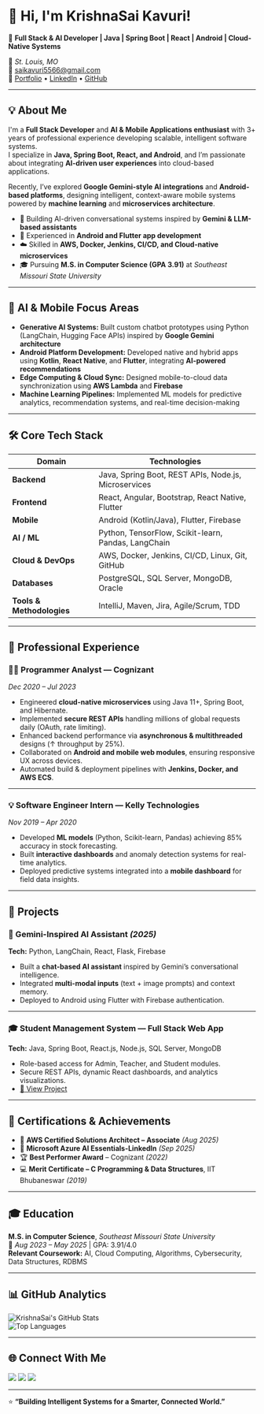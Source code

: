 # 👋 Hi, I'm KrishnaSai Kavuri!

🚀 **Full Stack & AI Developer | Java | Spring Boot | React | Android | Cloud-Native Systems**

📍 *St. Louis, MO*  
📧 [saikavuri5566@gmail.com](mailto:saikavuri5566@gmail.com)  
🔗 [Portfolio](https://krishnasai987.github.io/Portfolio/) • [LinkedIn](https://www.linkedin.com/in/krishnasaikavuri/) • [GitHub](https://github.com/KrishnaSai987)

---

## 💡 About Me

I'm a **Full Stack Developer** and **AI & Mobile Applications enthusiast** with 3+ years of professional experience developing scalable, intelligent software systems.  
I specialize in **Java, Spring Boot, React, and Android**, and I’m passionate about integrating **AI-driven user experiences** into cloud-based applications.

Recently, I’ve explored **Google Gemini-style AI integrations** and **Android-based platforms**, designing intelligent, context-aware mobile systems powered by **machine learning** and **microservices architecture**.

- 🤖 Building AI-driven conversational systems inspired by **Gemini & LLM-based assistants**
- 📱 Experienced in **Android and Flutter app development**
- ☁️ Skilled in **AWS, Docker, Jenkins, CI/CD, and Cloud-native microservices**
- 🎓 Pursuing **M.S. in Computer Science (GPA 3.91)** at *Southeast Missouri State University*

---

## 🧠 AI & Mobile Focus Areas

- **Generative AI Systems:** Built custom chatbot prototypes using Python (LangChain, Hugging Face APIs) inspired by **Google Gemini architecture**
- **Android Platform Development:** Developed native and hybrid apps using **Kotlin**, **React Native**, and **Flutter**, integrating **AI-powered recommendations**
- **Edge Computing & Cloud Sync:** Designed mobile-to-cloud data synchronization using **AWS Lambda** and **Firebase**
- **Machine Learning Pipelines:** Implemented ML models for predictive analytics, recommendation systems, and real-time decision-making

---

## 🛠️ Core Tech Stack

| Domain | Technologies |
|---------|--------------|
| **Backend** | Java, Spring Boot, REST APIs, Node.js, Microservices |
| **Frontend** | React, Angular, Bootstrap, React Native, Flutter |
| **Mobile** | Android (Kotlin/Java), Flutter, Firebase |
| **AI / ML** | Python, TensorFlow, Scikit-learn, Pandas, LangChain |
| **Cloud & DevOps** | AWS, Docker, Jenkins, CI/CD, Linux, Git, GitHub |
| **Databases** | PostgreSQL, SQL Server, MongoDB, Oracle |
| **Tools & Methodologies** | IntelliJ, Maven, Jira, Agile/Scrum, TDD |

---

## 💼 Professional Experience

### 👨‍💻 Programmer Analyst — Cognizant  
*Dec 2020 – Jul 2023*

- Engineered **cloud-native microservices** using Java 11+, Spring Boot, and Hibernate.  
- Implemented **secure REST APIs** handling millions of global requests daily (OAuth, rate limiting).  
- Enhanced backend performance via **asynchronous & multithreaded** designs (↑ throughput by 25%).  
- Collaborated on **Android and mobile web modules**, ensuring responsive UX across devices.  
- Automated build & deployment pipelines with **Jenkins, Docker, and AWS ECS**.

---

### 💡 Software Engineer Intern — Kelly Technologies  
*Nov 2019 – Apr 2020*

- Developed **ML models** (Python, Scikit-learn, Pandas) achieving 85% accuracy in stock forecasting.  
- Built **interactive dashboards** and anomaly detection systems for real-time analytics.  
- Deployed predictive systems integrated into a **mobile dashboard** for field data insights.

---

## 🧩 Projects

### 🤖 Gemini-Inspired AI Assistant *(2025)*  
**Tech:** Python, LangChain, React, Flask, Firebase  
- Built a **chat-based AI assistant** inspired by Gemini’s conversational intelligence.  
- Integrated **multi-modal inputs** (text + image prompts) and context memory.  
- Deployed to Android using Flutter with Firebase authentication.

---

### 🎓 Student Management System — Full Stack Web App  
**Tech:** Java, Spring Boot, React.js, Node.js, SQL Server, MongoDB  
- Role-based access for Admin, Teacher, and Student modules.  
- Secure REST APIs, dynamic React dashboards, and analytics visualizations.  
- [🔗 View Project](#)

---

## 🏅 Certifications & Achievements

- 🥇 **AWS Certified Solutions Architect – Associate** *(Aug 2025)*  
- 🧾 **Microsoft Azure AI Essentials-LinkedIn** *(Sep 2025)*  
- 🏆 **Best Performer Award** – Cognizant *(2022)*  
- 💻 **Merit Certificate – C Programming & Data Structures**, IIT Bhubaneswar *(2019)*  

---

## 🎓 Education

**M.S. in Computer Science**, *Southeast Missouri State University*  
📅 *Aug 2023 – May 2025* | GPA: 3.91/4.0  
**Relevant Coursework:** AI, Cloud Computing, Algorithms, Cybersecurity, Data Structures, RDBMS  

---

## 📊 GitHub Analytics

![KrishnaSai's GitHub Stats](https://github-readme-stats.vercel.app/api?username=KrishnaSai987&show_icons=true&theme=react)  
![Top Languages](https://github-readme-stats.vercel.app/api/top-langs/?username=KrishnaSai987&layout=compact&theme=react)

---

## 🌐 Connect With Me

<p align="left">
<a href="mailto:saikavuri5566@gmail.com"><img src="https://img.shields.io/badge/Gmail-D14836?style=for-the-badge&logo=gmail&logoColor=white"></a>
<a href="https://www.linkedin.com/in/YOUR-LINKEDIN/"><img src="https://img.shields.io/badge/LinkedIn-0077B5?style=for-the-badge&logo=linkedin&logoColor=white"></a>
<a href="https://github.com/KrishnaSai987"><img src="https://img.shields.io/badge/GitHub-000000?style=for-the-badge&logo=github&logoColor=white"></a>
</p>

---

⭐ **“Building Intelligent Systems for a Smarter, Connected World.”**
